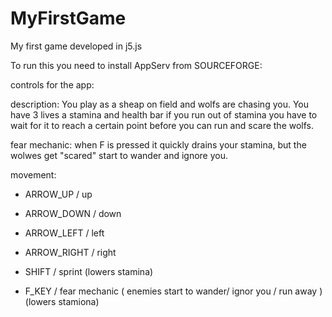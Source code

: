 # MyFirstGame
My first game developed in j5.js

To run this you need to install  AppServ from SOURCEFORGE:

controls for the app:

description:
You play as a sheap on field and wolfs are chasing you.
You have 3 lives a stamina and health bar if you run out of stamina you have to wait for it to
reach a certain point before you can run and scare the wolfs.

fear mechanic:
when F is pressed it quickly drains your stamina, but the wolwes get "scared" start to wander and ignore you.

movement:
- ARROW_UP / up
- ARROW_DOWN / down
- ARROW_LEFT / left
- ARROW_RIGHT / right

- SHIFT / sprint (lowers stamina)
- F_KEY / fear mechanic ( enemies start to wander/ ignor you / run away )(lowers stamiona)
